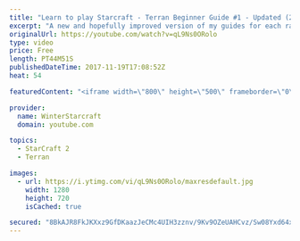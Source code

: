 ```yaml
---
title: "Learn to play Starcraft - Terran Beginner Guide #1 - Updated (2017 LOTV)"
excerpt: "A new and hopefully improved version of my guides for each race where I go over as many basics as possible while doing it live :)  I strongly believe that a super structured guide style is not very helpful compared to watching/playing the game actively.  Feedback is greatly appreciated. -- Watch live"
originalUrl: https://youtube.com/watch?v=qL9Ns0ORolo
type: video
price: Free
length: PT44M51S
publishedDateTime: 2017-11-19T17:08:52Z
heat: 54

featuredContent: "<iframe width=\"800\" height=\"500\" frameborder=\"0\" src=\"https://www.youtube.com/embed/qL9Ns0ORolo\" allow=\"accelerometer; autoplay; encrypted-media; gyroscope; picture-in-picture\" allowfullscreen></iframe>"

provider:
  name: WinterStarcraft
  domain: youtube.com

topics:
  - StarCraft 2
  - Terran

images:
  - url: https://i.ytimg.com/vi/qL9Ns0ORolo/maxresdefault.jpg
    width: 1280
    height: 720
    isCached: true

secured: "8BkAJR8FkJKXxz9GfDKaazJeCMc4UIH3zznv/9Kv9OZeUAHCvz/Sw08Yxd64x+b7X2SCjATIHace/c9FzKYeQxUTnpGpYWL1d6W3uYm3SAf9KtLaJfj0Xq0g9QOTq3i109+dQtWPKSL28N0i4oBLlw4vhq0GdZoFqDwVpCKjY1y2YRpwRF42Kk5tlqTvzOVc3UXHiytFQzeSpg6ii45RydR4yD1LgdjcJszq4Tey8WAvE4v7yeQgQFSji4xzsvGbqKqLBdtddSJtoEwiUSjYFlpbDvOrDEgxk1JvIHNdWDV0N3FYDLpN2qNNFfnLWEkMcNUFZfmKSovgPptmk5b/ySJvXh2SVLsOPNIJ4PUi1SSr7sRW1CJqSHnhOXELFIf2KPnpnZS50H0RfD5GzasYS+SDDK1FzGZ0CmeMXATsvg905mPW352DUA8gJbprf2FH;A4KCTm1H5C2+CA14+rH2yw=="
---
```


